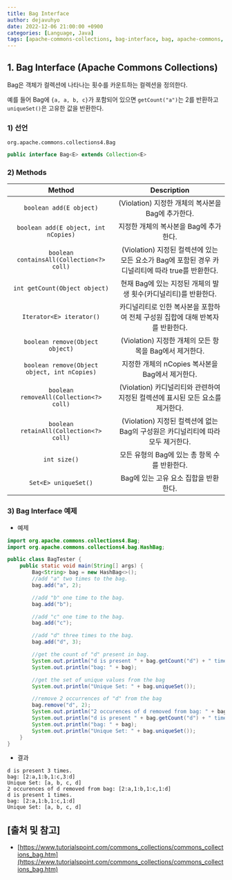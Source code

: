 ```yaml
---
title: Bag Interface
author: dejavuhyo
date: 2022-12-06 21:00:00 +0900
categories: [Language, Java]
tags: [apache-commons-collections, bag-interface, bag, apache-commons, apache-collections, apache-interface, commons-interface]
---
```


## 1. Bag Interface (Apache Commons Collections)
Bag은 객체가 컬렉션에 나타나는 횟수를 카운트하는 컬렉션을 정의한다.

예를 들어 Bag에 `{a, a, b, c}`가 포함되어 있으면 `getCount("a")`는 2를 반환하고 `uniqueSet()`은 고유한 값을 반환한다.

### 1) 선언
`org.apache.commons.collections4.Bag`

```java
public interface Bag<E> extends Collection<E>
```

### 2) Methods

| Method | Description |
|:-----:|:-----:|
| `boolean add(E object)` | (Violation) 지정한 개체의 복사본을 Bag에 추가한다. |
| `boolean add(E object, int nCopies)` | 지정한 개체의 복사본을 Bag에 추가한다. |
| `boolean containsAll(Collection<?> coll)` | (Violation) 지정된 컬렉션에 있는 모든 요소가 Bag에 포함된 경우 카디널리티에 따라 true를 반환한다. |
| `int getCount(Object object)` | 현재 Bag에 있는 지정된 개체의 발생 횟수(카디널리티)를 반환한다. |
| `Iterator<E> iterator()` | 카디널리티로 인한 복사본을 포함하여 전체 구성원 집합에 대해 반복자를 반환한다. |
| `boolean remove(Object object)` | (Violation) 지정한 개체의 모든 항목을 Bag에서 제거한다. |
| `boolean remove(Object object, int nCopies)` | 지정한 개체의 nCopies 복사본을 Bag에서 제거한다. |
| `boolean removeAll(Collection<?> coll)` | (Violation) 카디널리티와 관련하여 지정된 컬렉션에 표시된 모든 요소를 제거한다. |
| `boolean retainAll(Collection<?> coll)` | (Violation) 지정된 컬렉션에 없는 Bag의 구성원은 카디널리티에 따라 모두 제거한다. |
| `int size()` | 모든 유형의 Bag에 있는 총 항목 수를 반환한다. |
| `Set<E> uniqueSet()` | Bag에 있는 고유 요소 집합을 반환한다. |

### 3) Bag Interface 예제

* 예제

```java
import org.apache.commons.collections4.Bag;
import org.apache.commons.collections4.bag.HashBag;

public class BagTester {
    public static void main(String[] args) {
        Bag<String> bag = new HashBag<>();
        //add "a" two times to the bag.
        bag.add("a", 2);

        //add "b" one time to the bag.
        bag.add("b");

        //add "c" one time to the bag.
        bag.add("c");

        //add "d" three times to the bag.
        bag.add("d", 3);

        //get the count of "d" present in bag.
        System.out.println("d is present " + bag.getCount("d") + " times.");
        System.out.println("bag: " + bag);

        //get the set of unique values from the bag
        System.out.println("Unique Set: " + bag.uniqueSet());

        //remove 2 occurrences of "d" from the bag
        bag.remove("d", 2);
        System.out.println("2 occurences of d removed from bag: " + bag);
        System.out.println("d is present " + bag.getCount("d") + " times.");
        System.out.println("bag: " + bag);
        System.out.println("Unique Set: " + bag.uniqueSet());
    }
}
```

* 결과

```text
d is present 3 times.
bag: [2:a,1:b,1:c,3:d]
Unique Set: [a, b, c, d]
2 occurences of d removed from bag: [2:a,1:b,1:c,1:d]
d is present 1 times.
bag: [2:a,1:b,1:c,1:d]
Unique Set: [a, b, c, d]
```

## [출처 및 참고]
* [https://www.tutorialspoint.com/commons_collections/commons_collections_bag.htm](https://www.tutorialspoint.com/commons_collections/commons_collections_bag.htm)
